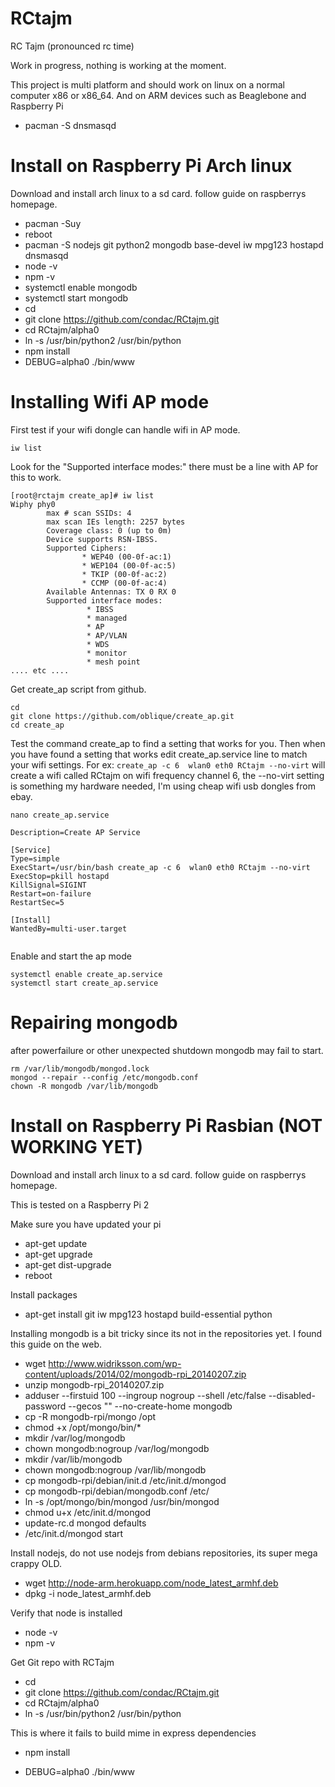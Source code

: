 RCtajm
======

RC Tajm (pronounced rc time)

Work in progress, nothing is working at the moment.

This project is multi platform and should work on linux on a normal computer x86 or x86_64. And on ARM devices such as Beaglebone and Raspberry Pi



* pacman -S  dnsmasqd


Install on Raspberry Pi Arch linux
=======================

Download and install arch linux to a sd card. follow guide on raspberrys homepage.

* pacman -Suy
* reboot
* pacman -S nodejs git python2 mongodb base-devel iw mpg123 hostapd dnsmasqd
* node -v
* npm -v
* systemctl enable mongodb
* systemctl start mongodb
* cd 
* git clone https://github.com/condac/RCtajm.git
* cd RCtajm/alpha0
* ln -s /usr/bin/python2 /usr/bin/python
* npm install
* DEBUG=alpha0 ./bin/www


Installing Wifi AP mode
=======================

First test if your wifi dongle can handle wifi in AP mode. 

`iw list`

Look for the "Supported interface modes:" there must be  a line with AP for this to work.

```
[root@rctajm create_ap]# iw list
Wiphy phy0
        max # scan SSIDs: 4
        max scan IEs length: 2257 bytes
        Coverage class: 0 (up to 0m)
        Device supports RSN-IBSS.
        Supported Ciphers:
                * WEP40 (00-0f-ac:1)
                * WEP104 (00-0f-ac:5)
                * TKIP (00-0f-ac:2)
                * CCMP (00-0f-ac:4)
        Available Antennas: TX 0 RX 0
        Supported interface modes:
                 * IBSS
                 * managed
                 * AP
                 * AP/VLAN
                 * WDS
                 * monitor
                 * mesh point
.... etc ....
````

Get create_ap script from github. 
```
cd
git clone https://github.com/oblique/create_ap.git
cd create_ap
```

Test the command create_ap to find a setting that works for you. Then when you have found a setting that works edit create_ap.service line to match your wifi settings. For ex:
`create_ap -c 6  wlan0 eth0 RCtajm --no-virt` will create a wifi called RCtajm on wifi frequency channel 6, the --no-virt setting is something my hardware needed, I'm using cheap wifi usb dongles from ebay. 

`nano create_ap.service`

```[Unit]
Description=Create AP Service

[Service]
Type=simple
ExecStart=/usr/bin/bash create_ap -c 6  wlan0 eth0 RCtajm --no-virt
ExecStop=pkill hostapd
KillSignal=SIGINT
Restart=on-failure
RestartSec=5

[Install]
WantedBy=multi-user.target


```

Enable and start the ap mode
```
systemctl enable create_ap.service
systemctl start create_ap.service
```


Repairing mongodb
=================

after powerfailure or other unexpected shutdown mongodb may fail to start.

```
rm /var/lib/mongodb/mongod.lock
mongod --repair --config /etc/mongodb.conf
chown -R mongodb /var/lib/mongodb
```

Install on Raspberry Pi Rasbian (NOT WORKING YET)
=======================

Download and install arch linux to a sd card. follow guide on raspberrys homepage.

This is tested on a Raspberry Pi 2

Make sure you have updated your pi

* apt-get update
* apt-get upgrade
* apt-get dist-upgrade
* reboot

Install packages

* apt-get install git iw mpg123 hostapd build-essential python

Installing mongodb is a bit tricky since its not in the repositories yet. I found this guide on the web.

* wget http://www.widriksson.com/wp-content/uploads/2014/02/mongodb-rpi_20140207.zip
* unzip mongodb-rpi_20140207.zip
* adduser --firstuid 100 --ingroup nogroup --shell /etc/false --disabled-password --gecos "" --no-create-home mongodb
* cp -R mongodb-rpi/mongo /opt
* chmod +x /opt/mongo/bin/*
* mkdir /var/log/mongodb 
* chown mongodb:nogroup /var/log/mongodb
* mkdir /var/lib/mongodb
* chown mongodb:nogroup /var/lib/mongodb
* cp mongodb-rpi/debian/init.d /etc/init.d/mongod
* cp mongodb-rpi/debian/mongodb.conf /etc/
* ln -s /opt/mongo/bin/mongod /usr/bin/mongod
* chmod u+x /etc/init.d/mongod
* update-rc.d mongod defaults
* /etc/init.d/mongod start

Install nodejs, do not use nodejs from debians repositories, its super mega crappy OLD. 

* wget http://node-arm.herokuapp.com/node_latest_armhf.deb 
* dpkg -i node_latest_armhf.deb

Verify that node is installed
 
* node -v
* npm -v


Get Git repo with RCTajm
* cd 
* git clone https://github.com/condac/RCtajm.git
* cd RCtajm/alpha0
* ln -s /usr/bin/python2 /usr/bin/python

This is where it fails to build mime in express dependencies
* npm install


* DEBUG=alpha0 ./bin/www
